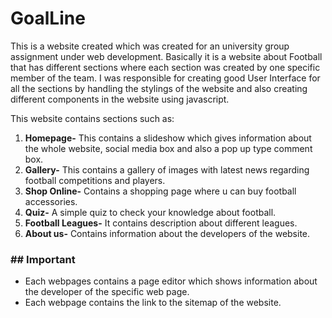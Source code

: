 # GoalLine 
This is a website created which was created for an university group assignment under web development. Basically it is a website about Football that has different sections where each section was created by one specific member of the team. I was responsible for creating good User Interface for all the sections by handling the stylings of the website and also creating different components in the website using javascript.

This website contains sections such as:
1. **Homepage-** This contains a slideshow which gives information about the whole website, social media box and also a pop up type comment box.
2. **Gallery-** This contains a gallery of images with latest news regarding football competitions and players.
3. **Shop Online-** Contains a shopping page where u can buy football accessories.
4. **Quiz-** A simple quiz to check your knowledge about football.
5. **Football Leagues-** It contains description about different leagues.
6. **About us-** Contains information about the developers of the website.

### ## Important
- Each webpages contains a page editor which shows information about the developer of the specific web page.
- Each webpage contains the link to the sitemap of the website.
